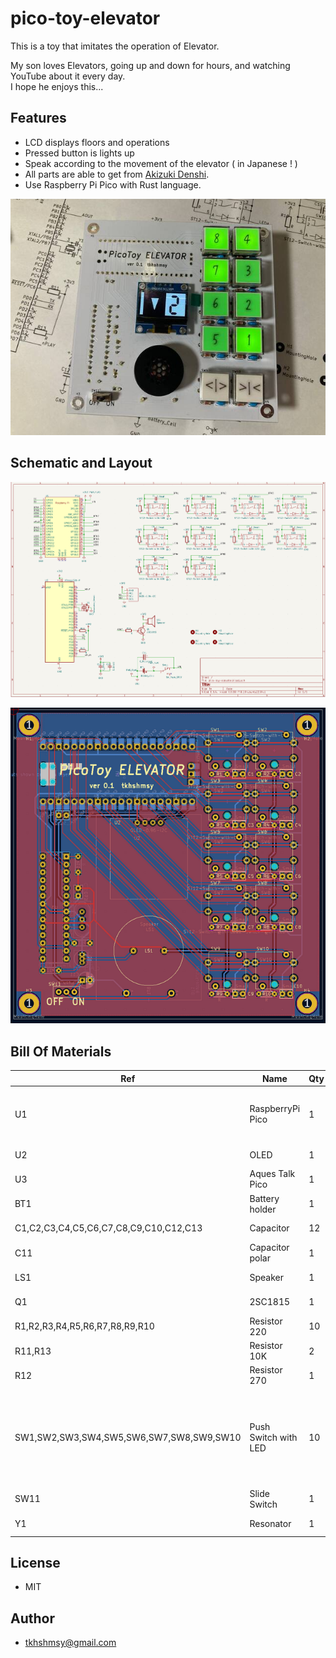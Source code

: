 # pico-toy-elevator

This is a toy that imitates the operation of Elevator.

My son loves Elevators, going up and down for hours, and watching YouTube about it every day.  
I hope he enjoys this...

## Features
* LCD displays floors and operations
* Pressed button is lights up
* Speak according to the movement of the elevator ( in Japanese ! )
* All parts are able to get from [Akizuki Denshi](https://akizukidenshi.com/catalog/default.aspx).
* Use Raspberry Pi Pico with Rust language.

![photo](./resources/photo-v0.1.jpg)

## Schematic and Layout

![schmatic](./resources/sch_v0.1.png)

![layout](./resources/pcb_v0.1.png)

## Bill Of Materials
|Ref|Name|Qty|Description|Link|
|---|----|---|-----------|----|
|U1|RaspberryPi Pico|1|Micro Controller|[https://akizukidenshi.com/catalog/g/g116132/](https://akizukidenshi.com/catalog/g/g116132/) or [https://akizukidenshi.com/catalog/g/g118085/](https://akizukidenshi.com/catalog/g/g118085/)|
|U2|OLED|1|i2c, 0.96inch|[https://akizukidenshi.com/catalog/g/g112031/](https://akizukidenshi.com/catalog/g/g112031/)|
|U3|Aques Talk Pico|1|ATMega328P|[https://akizukidenshi.com/catalog/g/g109973/](https://akizukidenshi.com/catalog/g/g109973/)|
|BT1|Battery holder|1|2xAAA|[https://akizukidenshi.com/catalog/g/g110197/](https://akizukidenshi.com/catalog/g/g110197/)|
|C1,C2,C3,C4,C5,C6,C7,C8,C9,C10,C12,C13|Capacitor|12|0.1uF|[https://akizukidenshi.com/catalog/g/g115927/](https://akizukidenshi.com/catalog/g/g115927/)|
|C11|Capacitor polar|1|100uF|[https://akizukidenshi.com/catalog/g/g105002/](https://akizukidenshi.com/catalog/g/g105002/)|
|LS1|Speaker|1|8ohm 0.5W|[https://akizukidenshi.com/catalog/g/g109797/](https://akizukidenshi.com/catalog/g/g109797/)|
|Q1|2SC1815|1||[https://akizukidenshi.com/catalog/g/g106475/](https://akizukidenshi.com/catalog/g/g106475/)|
|R1,R2,R3,R4,R5,R6,R7,R8,R9,R10|Resistor 220|10|LED limit||
|R11,R13|Resistor 10K|2|Pull up||
|R12|Resistor 270|1|Speaker drive||
|SW1,SW2,SW3,SW4,SW5,SW6,SW7,SW8,SW9,SW10|Push Switch with LED|10|select any color|Green [https://akizukidenshi.com/catalog/g/g102009/](https://akizukidenshi.com/catalog/g/g102009/) Red [https://akizukidenshi.com/catalog/g/g102010](https://akizukidenshi.com/catalog/g/g102010) Yellow [https://akizukidenshi.com/catalog/g/g115372](https://akizukidenshi.com/catalog/g/g115372)|
|SW11|Slide Switch|1|Power SW|[https://akizukidenshi.com/catalog/g/g115707/](https://akizukidenshi.com/catalog/g/g115707/)|
|Y1|Resonator|1|16MHz|[https://akizukidenshi.com/catalog/g/g109576/](https://akizukidenshi.com/catalog/g/g109576/)|

## License
* MIT

## Author
* tkhshmsy@gmail.com

